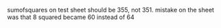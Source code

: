 sumofsquares on test sheet should be 355, not 351. mistake on the sheet was that 8 squared became 60 instead of 64
